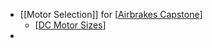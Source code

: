 - [[Motor Selection]] for [[Airbrakes Capstone]]
	- [[DC Motor Sizes]]
-

[//begin]: # "Autogenerated link references for markdown compatibility"
[Airbrakes Capstone]: <../pages-ls/Airbrakes Capstone> "Airbrakes Capstone"
[DC Motor Sizes]: <../pages-ls/DC Motor Sizes> "DC Motor Sizes"
[//end]: # "Autogenerated link references"